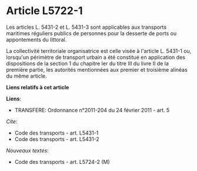 # Article L5722-1

Les articles L. 5431-2 et L. 5431-3 sont applicables aux transports maritimes réguliers publics de personnes pour la desserte
de ports ou appontements du littoral. 

La collectivité territoriale organisatrice est celle visée à l'article L. 5431-1 ou, lorsqu'un périmètre de transport urbain
a été constitué en application des dispositions de la section 1 du chapitre Ier du titre III du livre II de la première
partie, les autorités mentionnées aux premier et troisième alinéas du même article.

**Liens relatifs à cet article**

**Liens**:

  - TRANSFERE: Ordonnance n°2011-204 du 24 février 2011 - art. 5

_Cite_:

  - Code des transports - art. L5431-1
  - Code des transports - art. L5431-2

_Nouveaux textes_:

  - Code des transports - art. L5724-2 (M)
